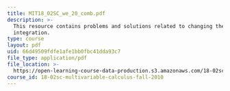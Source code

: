 ```yaml
---
title: MIT18_02SC_we_20_comb.pdf
description: >-
  This resource contains problems and solutions related to changing the order of
  integration. 
type: course
layout: pdf
uid: 66d49509fdfe1afe1bb0fbc41dda93c7
file_type: application/pdf
file_location: >-
  https://open-learning-course-data-production.s3.amazonaws.com/18-02sc-multivariable-calculus-fall-2010/66d49509fdfe1afe1bb0fbc41dda93c7_MIT18_02SC_we_20_comb.pdf
course_id: 18-02sc-multivariable-calculus-fall-2010
---
```

